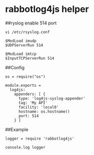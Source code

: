 # rabbotlog4js helper

##ryslog
enable 514 port

`vi /etc/rsyslog.conf`

```
$ModLoad imudp
$UDPServerRun 514

$ModLoad imtcp
$InputTCPServerRun 514
```

##Config

```
os = require("os")

module.exports =
  log4js:
    appenders: [ {
      type: 'log4js-syslog-appender'
      tag: 'My API'
      facility: 'local0'
      hostname: os.hostname()
      port: 514
    } ]

```

##Example

```
logger = require 'rabbotlog4js'

console.log logger

```
